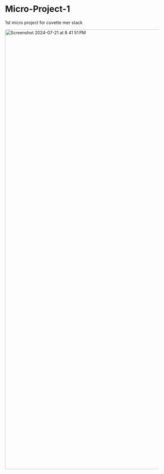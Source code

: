 # Micro-Project-1
1st micro project for cuvette mer stack


<img width="1440" alt="Screenshot 2024-07-21 at 8 41 51 PM" src="https://github.com/user-attachments/assets/d1c03c53-bd7b-449c-8021-67a1d3ca2226">
